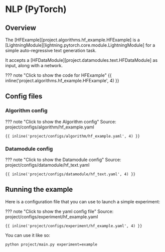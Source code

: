 # NLP (PyTorch)


## Overview

The [HFExample][project.algorithms.hf_example.HFExample] is a [LightningModule][lightning.pytorch.core.module.LightningModule] for a simple auto-regressive text generation task.

It accepts a [HFDataModule][project.datamodules.text.HFDataModule] as input, along with a network.

??? note "Click to show the code for HFExample"
    {{ inline('project.algorithms.hf_example.HFExample', 4) }}

## Config files

### Algorithm config

??? note "Click to show the Algorithm config"
    Source: project/configs/algorithm/hf_example.yaml

    {{ inline('project/configs/algorithm/hf_example.yaml', 4) }}

### Datamodule config

??? note "Click to show the Datamodule config"
    Source: project/configs/datamodule/hf_text.yaml

    {{ inline('project/configs/datamodule/hf_text.yaml', 4) }}

## Running the example

Here is a configuration file that you can use to launch a simple experiment:

??? note "Click to show the yaml config file"
    Source: project/configs/experiment/hf_example.yaml

    {{ inline('project/configs/experiment/hf_example.yaml', 4) }}

You can use it like so:

```console
python project/main.py experiment=example
```
